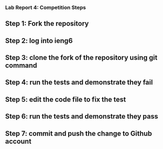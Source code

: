 ### Lab Report 4: Competition Steps
## Step 1: Fork the repository
## Step 2: log into ieng6 
## Step 3: clone the fork of the repository using git command
## Step 4: run the tests and demonstrate they fail
## Step 5: edit the code file to fix the test
## Step 6: run the tests and demonstrate they pass
## Step 7: commit and push the change to Github account
